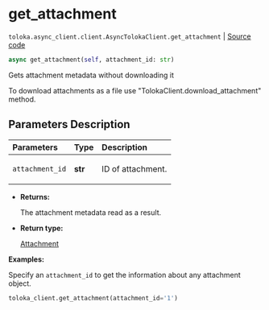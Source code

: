 # get_attachment
`toloka.async_client.client.AsyncTolokaClient.get_attachment` | [Source code](https://github.com/Toloka/toloka-kit/blob/v1.1.2/src/async_client/client.py#L0)

```python
async get_attachment(self, attachment_id: str)
```

Gets attachment metadata without downloading it


To download attachments as a file use "TolokaClient.download_attachment" method.

## Parameters Description

| Parameters | Type | Description |
| :----------| :----| :-----------|
`attachment_id`|**str**|<p>ID of attachment.</p>

* **Returns:**

  The attachment metadata read as a result.

* **Return type:**

  [Attachment](toloka.client.attachment.Attachment.md)

**Examples:**

Specify an `attachment_id` to get the information about any attachment object.

```python
toloka_client.get_attachment(attachment_id='1')
```
